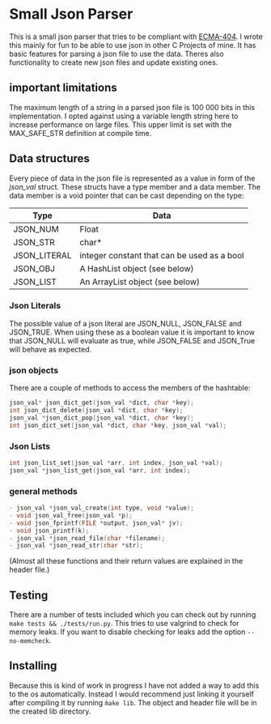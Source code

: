 # Small Json Parser
This is a small json parser that tries to be compliant with [ECMA-404](https://ecma-international.org/publications-and-standards/standards/ecma-404/). I wrote this mainly for fun to be able to use json in other C Projects of mine. It has basic features for parsing a json file to use the data. Theres also functionality to create new json files and update existing ones.

## important limitations
The maximum length of a string in a parsed json file is 100 000 bits in this implementation. I opted against using a variable length string here to increase performance on large files. This upper limit is set with the MAX_SAFE_STR definition at compile time.

## Data structures
Every piece of data in the json file is represented as a value in form of the _json_val_ struct. These structs have a type member and a data member. The data member is a void pointer that can be cast depending on the type:

| Type   | Data    |
|--------------- | --------------- |
| JSON_NUM      | Float   |
| JSON_STR	    | char*   |
| JSON_LITERAL	| integer constant that can be used as a bool  |
| JSON_OBJ	    | A HashList object (see below)   |
| JSON_LIST	    | An ArrayList object (see below)   |

### Json Literals
The possible value of a json literal are JSON_NULL, JSON_FALSE and JSON_TRUE. When using these as a boolean value it is important to know that JSON_NULL will evaluate as true, while JSON_FALSE and JSON_True will behave as expected.

### json objects
There are a couple of methods to access the members of the hashtable: 
```C
json_val* json_dict_get(json_val *dict, char *key);
int json_dict_delete(json_val *dict, char *key);
json_val *json_dict_pop(json_val *dict, char *key);
int json_dict_set(json_val *dict, char *key, json_val *val);
```

### Json Lists
```C
int json_list_set(json_val *arr, int index, json_val *val);
json_val *json_list_get(json_val *arr, int index);
```

### general methods
```C
- json_val *json_val_create(int type, void *value);
- void json_val_free(json_val *p);
- void json_fprintf(FILE *output, json_val* jv);
- void json_printf(k);
- json_val *json_read_file(char *filename);
- json_val *json_read_str(char *str);
```

(Almost all these functions and their return values are explained in the header file.)

## Testing
There are a number of tests included which you can check out by running `make tests && ./tests/run.py`. This tries to use valgrind to check for memory leaks. If you want to disable checking for leaks add the option `--no-memcheck`. 

## Installing
Because this is kind of work in progress I have not added a way to add this to the os automatically. Instead I would recommend just linking it yourself after compiling it by running `m̀ake lib`. The object and header file will be in the created lib directory.
